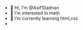 - 👋 Hi, I’m @Asif10adnan
- 👀 I’m interested in math
- 🌱 I’m currently learning html,css
- 

<!---
Asif10adnan/Asif10adnan is a ✨ special ✨ repository because its `README.md` (this file) appears on your GitHub profile.
You can click the Preview link to take a look at your changes.
--->

